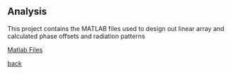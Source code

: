 ## Analysis

This project contains the MATLAB files used to design out linear array and calculated phase offsets and radiation patterns

[Matlab Files](https://github.com/adrian-mckernan/Analysis)

[back](./)